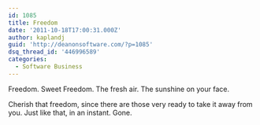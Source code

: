 ```yaml
---
id: 1085
title: Freedom
date: '2011-10-18T17:00:31.000Z'
author: kaplandj
guid: 'http://deanonsoftware.com/?p=1085'
dsq_thread_id: '446996589'
categories:
  - Software Business
---
```

Freedom. Sweet Freedom. The fresh air. The sunshine on your face.

Cherish that freedom, since there are those very ready to take it away from you. Just like that, in an instant. Gone.
